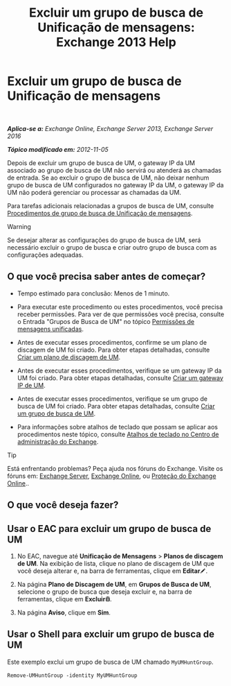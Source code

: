 ﻿---
title: 'Excluir um grupo de busca de Unificação de mensagens: Exchange 2013 Help'
TOCTitle: Excluir um grupo de busca de Unificação de mensagens
ms:assetid: 11ac102d-b58d-486c-85b6-e096428e556d
ms:mtpsurl: https://technet.microsoft.com/pt-br/library/Aa996318(v=EXCHG.150)
ms:contentKeyID: 50556145
ms.date: 05/22/2018
mtps_version: v=EXCHG.150
ms.translationtype: MT
---

# Excluir um grupo de busca de Unificação de mensagens

 

_**Aplica-se a:** Exchange Online, Exchange Server 2013, Exchange Server 2016_

_**Tópico modificado em:** 2012-11-05_

Depois de excluir um grupo de busca de UM, o gateway IP da UM associado ao grupo de busca de UM não servirá ou atenderá as chamadas de entrada. Se ao excluir o grupo de busca de UM, não deixar nenhum grupo de busca de UM configurados no gateway IP da UM, o gateway IP da UM não poderá gerenciar ou processar as chamadas da UM.

Para tarefas adicionais relacionadas a grupos de busca de UM, consulte [Procedimentos de grupo de busca de Unificação de mensagens](um-hunt-group-procedures-exchange-2013-help.md).


> [!WARNING]
> Se desejar alterar as configurações do grupo de busca de UM, será necessário excluir o grupo de busca e criar outro grupo de busca com as configurações adequadas.



## O que você precisa saber antes de começar?

  - Tempo estimado para conclusão: Menos de 1 minuto.

  - Para executar este procedimento ou estes procedimentos, você precisa receber permissões. Para ver de que permissões você precisa, consulte o Entrada "Grupos de Busca de UM" no tópico [Permissões de mensagens unificadas](unified-messaging-permissions-exchange-2013-help.md).

  - Antes de executar esses procedimentos, confirme se um plano de discagem de UM foi criado. Para obter etapas detalhadas, consulte [Criar um plano de discagem de UM](create-a-um-dial-plan-exchange-2013-help.md).

  - Antes de executar esses procedimentos, verifique se um gateway IP da UM foi criado. Para obter etapas detalhadas, consulte [Criar um gateway IP de UM](create-a-um-ip-gateway-exchange-2013-help.md).

  - Antes de executar esses procedimentos, verifique se um grupo de busca de UM foi criado. Para obter etapas detalhadas, consulte [Criar um grupo de busca de UM](create-a-um-hunt-group-exchange-2013-help.md).

  - Para informações sobre atalhos de teclado que possam se aplicar aos procedimentos neste tópico, consulte [Atalhos de teclado no Centro de administração do Exchange](keyboard-shortcuts-in-the-exchange-admin-center-exchange-online-protection-help.md).


> [!TIP]
> Está enfrentando problemas? Peça ajuda nos fóruns do Exchange. Visite os fóruns em: <A href="https://go.microsoft.com/fwlink/p/?linkid=60612">Exchange Server</A>, <A href="https://go.microsoft.com/fwlink/p/?linkid=267542">Exchange Online</A>, ou <A href="https://go.microsoft.com/fwlink/p/?linkid=285351">Proteção do Exchange Online</A>..



## O que você deseja fazer?

## Usar o EAC para excluir um grupo de busca de UM

1.  No EAC, navegue até **Unificação de Mensagens** \> **Planos de discagem de UM**. Na exibição de lista, clique no plano de discagem de UM que você deseja alterar e, na barra de ferramentas, clique em **Editar**![Ícone de edição](images/JJ218640.6f53ccb2-1f13-4c02-bea0-30690e6ea71d(EXCHG.150).gif "Ícone de edição").

2.  Na página **Plano de Discagem de UM**, em **Grupos de Busca de UM**, selecione o grupo de busca que deseja excluir e, na barra de ferramentas, clique em **Excluir**![Excluir ícone](images/JJ673559.14f639f6-61e8-4418-bbfb-0db14de9d2f5(EXCHG.150).gif "Excluir ícone").

3.  Na página **Aviso**, clique em **Sim**.

## Usar o Shell para excluir um grupo de busca de UM

Este exemplo exclui um grupo de busca de UM chamado `MyUMHuntGroup`.

    Remove-UMHuntGroup -identity MyUMHuntGroup

